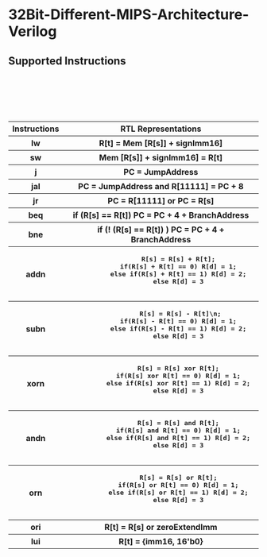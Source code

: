 # 32Bit-Different-MIPS-Architecture-Verilog


<h2>Supported Instructions</h2>

<table style="width:100%">
  <tr>
    <th>Instructions</th>
    <th>RTL Representations</th>
   </tr>
  
  <tr>
    <th>lw</th>
    <pre>
    <th>R[t] = Mem [R[s]] + signImm16]</th>
    </pre>
   </tr>
  
   <tr>
    <th>sw</th>
    <pre>
    <th>Mem [R[s]] + signImm16] = R[t]</th>
    </pre>
   </tr>
  
   <tr>
    <th>j</th>
    <pre>
    <th>PC = JumpAddress</th>
    </pre>
   </tr>

   <tr>
    <th>jal</th>
    <th>PC = JumpAddress and R[11111] = PC + 8</th>
   </tr>
  
   <tr>
    <th>jr</th>
    <th>PC = R[11111] or PC = R[s]</th>
   </tr>
  
   <tr>
    <th>beq</th>
    <th>if (R[s] == R[t]) PC = PC + 4 + BranchAddress</th>
   </tr>
  
   <tr>
    <th>bne</th>
    <th>if (! (R[s] == R[t]) ) PC = PC + 4 + BranchAddress</th>
   </tr>
  
   <tr>
    <th>addn</th>
    <th>
      <pre>
         R[s] = R[s] + R[t];
         if(R[s] + R[t] == 0) R[d] = 1;
         else if(R[s] + R[t] == 1) R[d] = 2;
         else R[d] = 3
         </pre>
    </th>
   </tr>
  
   <tr>
    <th>subn</th>
      <th> 
        <pre>
          R[s] = R[s] - R[t]\n;
         if(R[s] - R[t] == 0) R[d] = 1;
         else if(R[s] - R[t] == 1) R[d] = 2;
         else R[d] = 3
         </pre>
      </th>
   </tr>
  
   <tr>
    <th>xorn</th>
      <th>  
        <pre>
         R[s] = R[s] xor R[t];
         if(R[s] xor R[t] == 0) R[d] = 1;
         else if(R[s] xor R[t] == 1) R[d] = 2;
         else R[d] = 3
         </pre>
      </th>
    </tr>
    
   <tr>
    <th>andn</th>
      <th>
        <pre>
         R[s] = R[s] and R[t];
         if(R[s] and R[t] == 0) R[d] = 1;
         else if(R[s] and R[t] == 1) R[d] = 2;
         else R[d] = 3
         </pre>
      </th>
    </tr>
  
   <tr>
    <th>orn</th>
      <th>
        <pre>
         R[s] = R[s] or R[t];
         if(R[s] or R[t] == 0) R[d] = 1;
         else if(R[s] or R[t] == 1) R[d] = 2;
         else R[d] = 3
         </pre>
      </th>
  </tr>
  
   <tr>
    <th>ori</th>
    <th>R[t] = R[s] or zeroExtendImm</th>
  </tr>
  
   <tr>
    <th>lui</th>
    <th>R[t] = {imm16, 16'b0}</th>
  </tr>
</table>
